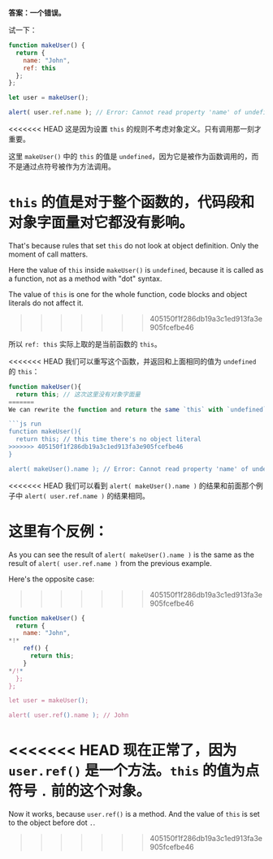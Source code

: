 **答案：一个错误。**

试一下：
```js run
function makeUser() {
  return {
    name: "John",
    ref: this
  };
};

let user = makeUser();

alert( user.ref.name ); // Error: Cannot read property 'name' of undefined
```

<<<<<<< HEAD
这是因为设置 `this` 的规则不考虑对象定义。只有调用那一刻才重要。

这里 `makeUser()` 中的 `this` 的值是 `undefined`，因为它是被作为函数调用的，而不是通过点符号被作为方法调用。

`this` 的值是对于整个函数的，代码段和对象字面量对它都没有影响。
=======
That's because rules that set `this` do not look at object definition. Only the moment of call matters.

Here the value of `this` inside `makeUser()` is `undefined`, because it is called as a function, not as a method with "dot" syntax.

The value of `this` is one for the whole function, code blocks and object literals do not affect it.
>>>>>>> 405150f1f286db19a3c1ed913fa3e905fcefbe46

所以 `ref: this` 实际上取的是当前函数的 `this`。

<<<<<<< HEAD
我们可以重写这个函数，并返回和上面相同的值为 `undefined` 的 `this`：

```js run
function makeUser(){
  return this; // 这次这里没有对象字面量
=======
We can rewrite the function and return the same `this` with `undefined` value: 

```js run
function makeUser(){
  return this; // this time there's no object literal
>>>>>>> 405150f1f286db19a3c1ed913fa3e905fcefbe46
}

alert( makeUser().name ); // Error: Cannot read property 'name' of undefined
```
<<<<<<< HEAD
我们可以看到 `alert( makeUser().name )` 的结果和前面那个例子中 `alert( user.ref.name )` 的结果相同。

这里有个反例：
=======
As you can see the result of `alert( makeUser().name )` is the same as the result of `alert( user.ref.name )` from the previous example.

Here's the opposite case:
>>>>>>> 405150f1f286db19a3c1ed913fa3e905fcefbe46

```js run
function makeUser() {
  return {
    name: "John",
*!*
    ref() {
      return this;
    }
*/!*
  };
};

let user = makeUser();

alert( user.ref().name ); // John
```

<<<<<<< HEAD
现在正常了，因为 `user.ref()` 是一个方法。`this` 的值为点符号 `.` 前的这个对象。
=======
Now it works, because `user.ref()` is a method. And the value of `this` is set to the object before dot `.`.
>>>>>>> 405150f1f286db19a3c1ed913fa3e905fcefbe46
